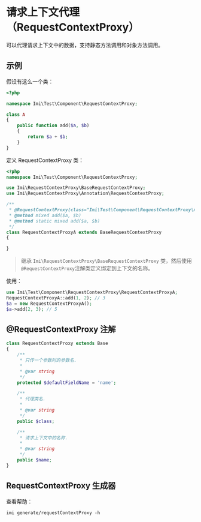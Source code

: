 # 请求上下文代理（RequestContextProxy）

可以代理请求上下文中的数据，支持静态方法调用和对象方法调用。

## 示例

假设有这么一个类：

```php
<?php

namespace Imi\Test\Component\RequestContextProxy;

class A
{
    public function add($a, $b)
    {
        return $a + $b;
    }
}

```

定义 RequestContextProxy 类：

```php
<?php
namespace Imi\Test\Component\RequestContextProxy;

use Imi\RequestContextProxy\BaseRequestContextProxy;
use Imi\RequestContextProxy\Annotation\RequestContextProxy;

/**
 * @RequestContextProxy(class="Imi\Test\Component\RequestContextProxy\A", name="testRequestContextProxyA")
 * @method mixed add($a, $b)
 * @method static mixed add($a, $b)
 */
class RequestContextProxyA extends BaseRequestContextProxy
{

}

```

> 继承 `Imi\RequestContextProxy\BaseRequestContextProxy` 类，然后使用`@RequestContextProxy`注解类定义绑定到上下文的名称。

使用：

```php
use Imi\Test\Component\RequestContextProxy\RequestContextProxyA;
RequestContextProxyA::add(1, 2); // 3
$a = new RequestContextProxyA();
$a->add(2, 3); // 5
```

## @RequestContextProxy 注解

```php
class RequestContextProxy extends Base
{
    /**
     * 只传一个参数时的参数名.
     *
     * @var string
     */
    protected $defaultFieldName = 'name';

    /**
     * 代理类名.
     *
     * @var string
     */
    public $class;

    /**
     * 请求上下文中的名称.
     *
     * @var string
     */
    public $name;
}
```

## RequestContextProxy 生成器

查看帮助：

`imi generate/requestContextProxy -h`
